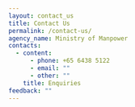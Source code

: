 ```yaml
---
layout: contact_us
title: Contact Us
permalink: /contact-us/
agency_name: Ministry of Manpower
contacts:
  - content:
      - phone: +65 6438 5122
      - email: ""
      - other: ""
    title: Enquiries
feedback: ""
---
```

